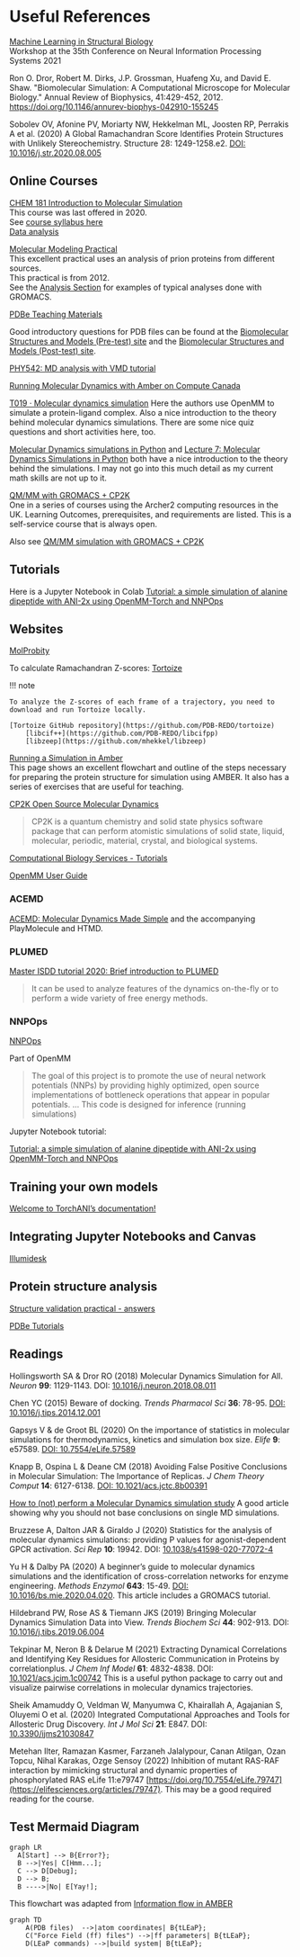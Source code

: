 # Useful References

[Machine Learning in Structural Biology](https://www.mlsb.io/#:~:text=Machine%20learning%20also%20shows%20great,learning%20with%20experimental%20structure%20determination.)  
Workshop at the 35th Conference on Neural Information Processing Systems 2021

Ron O. Dror, Robert M. Dirks, J.P. Grossman, Huafeng Xu, and David E. Shaw. "Biomolecular Simulation: A Computational Microscope for Molecular Biology." Annual Review of Biophysics, 41:429-452, 2012. https://doi.org/10.1146/annurev-biophys-042910-155245

Sobolev OV, Afonine PV, Moriarty NW, Hekkelman ML, Joosten RP, Perrakis A et al. (2020) A Global Ramachandran Score Identifies Protein Structures with Unlikely Stereochemistry. Structure 28: 1249-1258.e2. [DOI: 10.1016/j.str.2020.08.005](https://doi.org/10.1016/j.str.2020.08.005)

## Online Courses

[CHEM 181 Introduction to Molecular Simulation](http://copresearch.pacific.edu/mmccallum/181/index.html)  
This course was last offered in 2020.  
See [course syllabus here](http://copresearch.pacific.edu/mmccallum/181/resources/New-Syllabus.pdf)  
[Data analysis](http://copresearch.pacific.edu/mmccallum/181/styled-6/styled-23/index.html)  

[Molecular Modeling Practical](http://md.chem.rug.nl/~mdcourse/molmod2012/index.html)  
This excellent practical uses an analysis of prion proteins from different sources.  
This practical is from 2012.  
See the [Analysis Section](http://md.chem.rug.nl/~mdcourse/molmod2012/analysis.html) for examples of typical analyses done with GROMACS.  

[PDBe Teaching Materials](https://www.ebi.ac.uk/pdbe/training/teaching-materials)  

Good introductory questions for PDB files can be found at the [Biomolecular Structures and Models (Pre-test) site](https://pdb101.rcsb.org/teach/tests/biomolecular-structures-and-models-pre-test) and the [Biomolecular Structures and Models (Post-test) site](https://pdb101.rcsb.org/teach/tests/biomolecular-structures-and-models-post-test).  

[PHY542: MD analysis with VMD tutorial](https://becksteinlab.physics.asu.edu/pages/courses/2017/PHY542/practicals/md/dynamics/rmsd_fitting.html)

[Running Molecular Dynamics with Amber on Compute Canada](https://computecanada.github.io/molmodsim-amber-md-lesson/aio/index.html)

[T019 · Molecular dynamics simulation](https://colab.research.google.com/github/volkamerlab/teachopencadd/blob/1bd7cb0c9f6379aebc0c1a0b1c7413685910cffa/teachopencadd/talktorials/019_md_simulation/talktorial.ipynb) Here the authors use OpenMM to simulate a protein-ligand complex. Also a nice introduction to the theory behind molecular dynamics simulations. There are some nice quiz questions and short activities here, too.

[Molecular Dynamics simulations in Python](https://klyshko.github.io/teaching/2019-03-01-teaching) and [Lecture 7: Molecular Dynamics Simulations in Python](https://github.com/klyshko/md_python/blob/master/Lecture.ipynb) both have a nice introduction to the theory behind the simulations. I may not go into this much detail as my current math skills are not up to it.

[QM/MM with GROMACS + CP2K](https://www.archer2.ac.uk/training/courses/220000-gromacs-self-service/)  
One in a series of courses using the Archer2 computing resources in the UK. Learning Outcomes, prerequisites, and requirements are listed. This is a self-service course that is always open.

Also see [QM/MM simulation with GROMACS + CP2K](https://www.archer2.ac.uk/training/courses/210422-gromacs/)

## Tutorials

Here is a Jupyter Notebook in Colab [Tutorial: a simple simulation of alanine dipeptide with ANI-2x using OpenMM-Torch and NNPOps](https://colab.research.google.com/github/openmm/openmm-torch/blob/master/tutorials/openmm-torch-nnpops.ipynb)



## Websites

[MolProbity](http://molprobity.biochem.duke.edu/index.php?MolProbSID=1mivhrsmc6ajmk6g8a9i6gskl1&eventID=36)  

To calculate Ramachandran Z-scores: [Tortoize](https://pdb-redo.eu/tortoize)  

!!! note

    To analyze the Z-scores of each frame of a trajectory, you need to download and run Tortoize locally. 

    [Tortoize GitHub repository](https://github.com/PDB-REDO/tortoize)  
        [libcif++](https://github.com/PDB-REDO/libcifpp)  
        [libzeep](https://github.com/mhekkel/libzeep)

[Running a Simulation in Amber](https://computecanada.github.io/molmodsim-amber-md-lesson/aio/index.html)  
This page shows an excellent flowchart and outline of the steps necessary for preparing the protein structure for simulation using AMBER. It also has a series of exercises that are useful for teaching.

[CP2K Open Source Molecular Dynamics](https://www.cp2k.org/about)  
>CP2K is a quantum chemistry and solid state physics software package that can perform atomistic simulations of solid state, liquid, molecular, periodic, material, crystal, and biological systems.

[Computational Biology Services - Tutorials](https://www.computabio.com/tutorials.html)

[OpenMM User Guide](http://docs.openmm.org/latest/userguide/application/01_getting_started.html)

### ACEMD

[ACEMD: Molecular Dynamics Made Simple](https://www.acellera.com/acemd/) and the accompanying PlayMolecule and HTMD.

### PLUMED

[Master ISDD tutorial 2020: Brief introduction to PLUMED](https://www.plumed.org/doc-v2.6/user-doc/html/master-_i_s_d_d-1.html)

>It can be used to analyze features of the dynamics on-the-fly or to perform a wide variety of free energy methods.

### NNPOps

[NNPOps](https://github.com/openmm/NNPOps)

Part of OpenMM

>The goal of this project is to promote the use of neural network potentials (NNPs) by providing highly optimized, open source implementations of bottleneck operations that appear in popular potentials.
>...
>This code is designed for inference (running simulations)

Jupyter Notebook tutorial:

[Tutorial: a simple simulation of alanine dipeptide with ANI-2x using OpenMM-Torch and NNPOps](https://colab.research.google.com/github/openmm/openmm-torch/blob/master/tutorials/openmm-torch-nnpops.ipynb#scrollTo=oRr7FSA13_Wv)

## Training your own models

[Welcome to TorchANI’s documentation!](https://aiqm.github.io/torchani/)

## Integrating Jupyter Notebooks and Canvas

[Illumidesk](https://www.illumidesk.com/)

## Protein structure analysis

[Structure validation practical - answers](https://www.ebi.ac.uk/pdbe/modval-answers)

[PDBe Tutorials](https://www.ebi.ac.uk/pdbe/training/tutorials)  

## Readings

Hollingsworth SA & Dror RO (2018) Molecular Dynamics Simulation for All. *Neuron* **99**: 1129-1143. DOI: [10.1016/j.neuron.2018.08.011](https://doi.org/10.1016/j.neuron.2018.08.011)

Chen YC (2015) Beware of docking. *Trends Pharmacol Sci* **36**: 78-95. [DOI: 10.1016/j.tips.2014.12.001](https://doi.org/10.1016/j.tips.2014.12.001)

Gapsys V & de Groot BL (2020) On the importance of statistics in molecular simulations for thermodynamics, kinetics and simulation box size. *Elife* **9**: e57589. [DOI: 10.7554/eLife.57589](https://doi.org/10.7554/eLife.57589)

Knapp B, Ospina L & Deane CM (2018) Avoiding False Positive Conclusions in Molecular Simulation: The Importance of Replicas. *J Chem Theory Comput* **14**: 6127-6138. [DOI: 10.1021/acs.jctc.8b00391](https://doi.org/10.1021/acs.jctc.8b00391)

[How to (not) perform a Molecular Dynamics simulation study](https://www.stats.ox.ac.uk/~knapp/paperVersionOfPost_2014.pdf) A good article showing why you should not base conclusions on single MD simulations.

Bruzzese A, Dalton JAR & Giraldo J (2020) Statistics for the analysis of molecular dynamics simulations: providing P values for agonist-dependent GPCR activation. *Sci Rep* **10**: 19942. DOI: [10.1038/s41598-020-77072-4](https://doi.org/10.1038/s41598-020-77072-4)

Yu H & Dalby PA (2020) A beginner’s guide to molecular dynamics simulations and the identification of cross-correlation networks for enzyme engineering. *Methods Enzymol* **643**: 15-49. [DOI: 10.1016/bs.mie.2020.04.020](https://doi.org/10.1016/bs.mie.2020.04.020). This article includes a GROMACS tutorial.

Hildebrand PW, Rose AS & Tiemann JKS (2019) Bringing Molecular Dynamics Simulation Data into View. *Trends Biochem Sci* **44**: 902-913. DOI: [10.1016/j.tibs.2019.06.004](https://doi.org/10.1016/j.tibs.2019.06.004)

Tekpinar M, Neron B & Delarue M (2021) Extracting Dynamical Correlations and Identifying Key Residues for Allosteric Communication in Proteins by correlationplus. *J Chem Inf Model* **61**: 4832-4838. DOI: [10.1021/acs.jcim.1c00742](https://doi.org/10.1021/acs.jcim.1c00742) This is a useful python package to carry out and visualize pairwise correlations in molecular dynamics trajectories.

Sheik Amamuddy O, Veldman W, Manyumwa C, Khairallah A, Agajanian S, Oluyemi O et al. (2020) Integrated Computational Approaches and Tools for Allosteric Drug Discovery. *Int J Mol Sci* **21**: E847. DOI: [10.3390/ijms21030847](https://doi.org/10.3390/ijms21030847)

Metehan Ilter, Ramazan Kasmer, Farzaneh Jalalypour, Canan Atilgan, Ozan Topcu, Nihal Karakas, Ozge Sensoy (2022) Inhibition of mutant RAS-RAF interaction by mimicking structural and dynamic properties of phosphorylated RAS eLife 11:e79747 [https://doi.org/10.7554/eLife.79747](https://elifesciences.org/articles/79747). This may be a good required reading for the course.

## Test Mermaid Diagram

``` mermaid
graph LR
  A[Start] --> B{Error?};
  B -->|Yes| C[Hmm...];
  C --> D[Debug];
  D --> B;
  B ---->|No| E[Yay!];
```

This flowchart was adapted from [Information flow in AMBER](https://computecanada.github.io/molmodsim-amber-md-lesson/aio/index.html)

``` mermaid
graph TD
    A(PDB files)  -->|atom coordinates| B{tLEaP};
    C("Force Field (ff) files") -->|ff parameters| B{tLEaP};
    D(LEaP commands) -->|build system| B{tLEaP};

```
